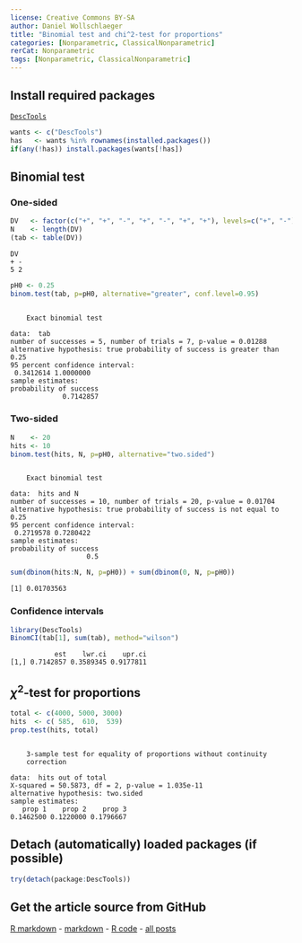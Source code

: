 ```yaml
---
license: Creative Commons BY-SA
author: Daniel Wollschlaeger
title: "Binomial test and chi^2-test for proportions"
categories: [Nonparametric, ClassicalNonparametric]
rerCat: Nonparametric
tags: [Nonparametric, ClassicalNonparametric]
---
```





Install required packages
-------------------------

[`DescTools`](http://cran.r-project.org/package=DescTools)


```r
wants <- c("DescTools")
has   <- wants %in% rownames(installed.packages())
if(any(!has)) install.packages(wants[!has])
```

Binomial test
-------------------------
    
### One-sided


```r
DV   <- factor(c("+", "+", "-", "+", "-", "+", "+"), levels=c("+", "-"))
N    <- length(DV)
(tab <- table(DV))
```

```
DV
+ - 
5 2 
```

```r
pH0 <- 0.25
binom.test(tab, p=pH0, alternative="greater", conf.level=0.95)
```

```

	Exact binomial test

data:  tab
number of successes = 5, number of trials = 7, p-value = 0.01288
alternative hypothesis: true probability of success is greater than 0.25
95 percent confidence interval:
 0.3412614 1.0000000
sample estimates:
probability of success 
             0.7142857 
```

### Two-sided


```r
N    <- 20
hits <- 10
binom.test(hits, N, p=pH0, alternative="two.sided")
```

```

	Exact binomial test

data:  hits and N
number of successes = 10, number of trials = 20, p-value = 0.01704
alternative hypothesis: true probability of success is not equal to 0.25
95 percent confidence interval:
 0.2719578 0.7280422
sample estimates:
probability of success 
                   0.5 
```


```r
sum(dbinom(hits:N, N, p=pH0)) + sum(dbinom(0, N, p=pH0))
```

```
[1] 0.01703563
```

### Confidence intervals


```r
library(DescTools)
BinomCI(tab[1], sum(tab), method="wilson")
```

```
           est    lwr.ci    upr.ci
[1,] 0.7142857 0.3589345 0.9177811
```

$\chi^{2}$-test for proportions
-------------------------


```r
total <- c(4000, 5000, 3000)
hits  <- c( 585,  610,  539)
prop.test(hits, total)
```

```

	3-sample test for equality of proportions without continuity
	correction

data:  hits out of total
X-squared = 50.5873, df = 2, p-value = 1.035e-11
alternative hypothesis: two.sided
sample estimates:
   prop 1    prop 2    prop 3 
0.1462500 0.1220000 0.1796667 
```

Detach (automatically) loaded packages (if possible)
-------------------------


```r
try(detach(package:DescTools))
```

Get the article source from GitHub
----------------------------------------------

[R markdown](https://github.com/dwoll/RExRepos/raw/master/Rmd/npBinomial.Rmd) - [markdown](https://github.com/dwoll/RExRepos/raw/master/md/npBinomial.md) - [R code](https://github.com/dwoll/RExRepos/raw/master/R/npBinomial.R) - [all posts](https://github.com/dwoll/RExRepos/)
